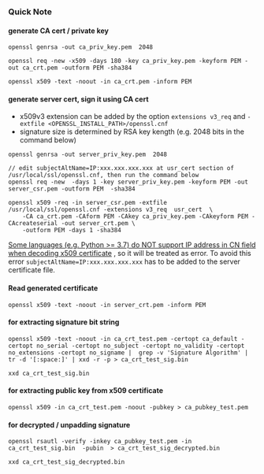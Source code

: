 ### Quick Note

#### generate CA cert / private key
```
openssl genrsa -out ca_priv_key.pem  2048

openssl req -new -x509 -days 180 -key ca_priv_key.pem -keyform PEM -out ca_crt.pem -outform PEM -sha384

openssl x509 -text -noout -in ca_crt.pem -inform PEM
```

#### generate server cert, sign it using CA cert 

* x509v3 extension can be added by the option `extensions v3_req` and `-extfile <OPENSSL_INSTALL_PATH>/openssl.cnf`
* signature size is determined by RSA key kength (e.g. 2048 bits in the command below)
```
openssl genrsa -out server_priv_key.pem  2048

// edit subjectAltName=IP:xxx.xxx.xxx.xxx at usr_cert section of /usr/local/ssl/openssl.cnf, then run the command below
openssl req -new  -days 1 -key server_priv_key.pem -keyform PEM -out server_csr.pem -outform PEM  -sha384

openssl x509 -req -in server_csr.pem -extfile /usr/local/ssl/openssl.cnf -extensions v3_req  usr_cert  \
    -CA ca_crt.pem -CAform PEM -CAkey ca_priv_key.pem -CAkeyform PEM -CAcreateserial -out server_crt.pem \
    -outform PEM -days 1 -sha384
```
[Some languages (e.g. Python >= 3.7) do NOT support IP address in CN field when decoding x509 certificate](https://stackoverflow.com/questions/52855924/problems-using-paho-mqtt-client-with-python-3-7) , so it will be treated as error. To avoid this error `subjectAltName=IP:xxx.xxx.xxx.xxx` has to be added to the server certificate file.




#### Read generated certificate
```
openssl x509 -text -noout -in server_crt.pem -inform PEM
```



#### for extracting signature bit string 
```
openssl x509 -text -noout -in ca_crt_test.pem -certopt ca_default -certopt no_serial -certopt no_subject -certopt no_validity -certopt no_extensions -certopt no_signame |  grep -v 'Signature Algorithm' | tr -d '[:space:]' | xxd -r -p > ca_crt_test_sig.bin

xxd ca_crt_test_sig.bin
```

#### for extracting public key from x509 certificate
```
openssl x509 -in ca_crt_test.pem -noout -pubkey > ca_pubkey_test.pem
```

#### for decrypted / unpadding signature
```
openssl rsautl -verify -inkey ca_pubkey_test.pem -in ca_crt_test_sig.bin  -pubin  > ca_crt_test_sig_decrypted.bin

xxd ca_crt_test_sig_decrypted.bin
```



